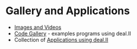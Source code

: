 Gallery and Applications
========================

- [Images and Videos](gallery.md)
- [Code Gallery](https://dealii.org/developer/doxygen/deal.II/CodeGallery.html) - examples programs using deal.II
- Collection of [Applications using deal.II](applications.md)
